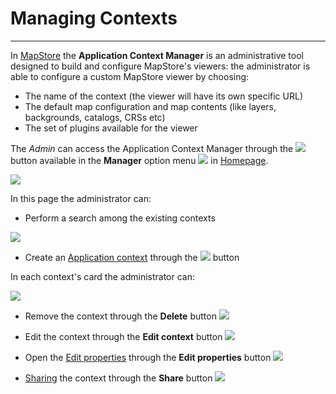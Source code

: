 # Managing Contexts
*******************

In [MapStore](https://mapstore.geo-solutions.it/mapstore/#/) the **Application Context Manager** is an administrative tool designed to build and configure MapStore's viewers: the administrator is able to configure a custom MapStore viewer by choosing:

* The name of the context (the viewer will have its own specific URL)
* The default map configuration and map contents (like layers, backgrounds, catalogs, CRSs etc)
* The set of plugins available for the viewer

The *Admin* can access the Application Context Manager through the <img src="../img/button/manage-contexts-button.jpg" class="ms-docbutton"/> button available in the **Manager**  option menu <img src="../img/button/acc-manager.jpg" class="ms-docbutton"/> in [Homepage](https://mapstore.geo-solutions.it/mapstore/#/). 

<img src="../img/managing-contexts/manage-contexts-page.jpg" class="ms-docimage"/>

In this page the administrator can:

* Perform a search among the existing contexts

<img src="../img/managing-users/search-users.jpg" class="ms-docimage" style="max-width:500px;"/>

* Create an [Application context](application-context.md) through the <img src="../img/button/new-context-button.jpg" class="ms-docbutton"/> button 

In each context's card the administrator can:

<img src="../img/managing-contexts/context-card-tool.jpg" class="ms-docimage" style="max-width:400px;"/>

* Remove the context through the **Delete** button <img src="../img/button/delete_button.jpg" class="ms-docbutton" /> 

* Edit the context through the **Edit context** button <img src="../img/button/edit-context-button.jpg" class="ms-docbutton"/>

* Open the [Edit properties](resources-properties.md) through the **Edit properties** button  <img src="../img/button/edit-icon.jpg" class="ms-docbutton"/> 

* [Sharing](share.md) the context through the **Share** button <img src="../img/button/share.jpg" class="ms-docbutton"/>


